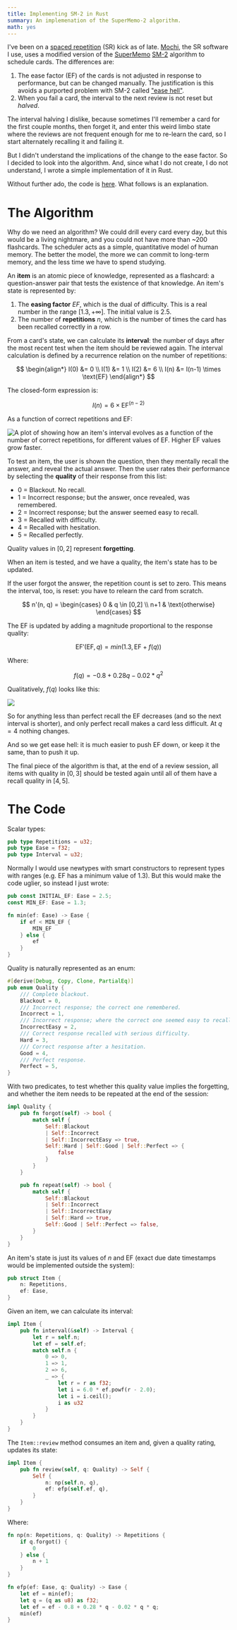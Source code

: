 ```yaml
---
title: Implementing SM-2 in Rust
summary: An implemenation of the SuperMemo-2 algorithm.
math: yes
---
```


I've been on a [spaced repetition][sr] (SR) kick as of late. [Mochi], the SR software I use, uses a modified version of the [SuperMemo][sm] [SM-2][sm2] algorithm to schedule cards. The differences are:

1. The ease factor (EF) of the cards is not adjusted in response to performance, but can be changed manually. The justification is this avoids a purported problem with SM-2 called ["ease hell"][eh].
2. When you fail a card, the interval to the next review is not reset but _halved_.

The interval halving I dislike, because sometimes I'll remember a card for the first couple months, then forget it, and enter this weird limbo state where the reviews are not frequent enough for me to re-learn the card, so I start alternately recalling it and failing it.

But I didn't understand the implications of the change to the ease factor. So I decided to look into the algorithm. And, since what I do not create, I do not understand, I wrote a simple implementation of it in Rust.

Without further ado, the code is [here][repo]. What follows is an explanation.

# The Algorithm

Why do we need an algorithm? We could drill every card every day, but this would be a living nightmare, and you could not have more than ~200 flashcards. The scheduler acts as a simple, quantitative model of human memory. The better the model, the more we can commit to long-term memory, and the less time we have to spend studying.

An **item** is an atomic piece of knowledge, represented as a flashcard: a question-answer pair that tests the existence of that knowledge. An item's state is represented by:

1. The **easing factor** $EF$, which is the dual of difficulty. This is a real number in the range $[1.3, +\infty]$. The initial value is $2.5$.
2. The number of **repetitions** $n$, which is the number of times the card has been recalled correctly in a row.

From a card's state, we can calculate its **interval**: the number of days after the most recent test when the item should be reviewed again. The interval calculation is defined by a recurrence relation on the number of repetitions:

$$
\begin{align*}
I(0) &= 0 \\
I(1) &= 1 \\
I(2) &= 6 \\
I(n) &= I(n-1) \times \text{EF}
\end{align*}
$$

The closed-form expression is:

$$
I(n) = 6 \times \text{EF}^{(n-2)}
$$

As a function of correct repetitions and EF:

![A plot of showing how an item's interval evolves as a function of the number of correct repetitions, for different values of EF. Higher EF values grow faster.](/assets/content/implementing-sm2-in-rust/interval.png)

To test an item, the user is shown the question, then they mentally recall the answer, and reveal the actual answer. Then the user rates their performance by selecting the **quality** of their response from this list:

- 0 = Blackout. No recall.
- 1 = Incorrect response; but the answer, once revealed, was remembered.
- 2 = Incorrect response; but the answer seemed easy to recall.
- 3 = Recalled with difficulty.
- 4 = Recalled with hesitation.
- 5 = Recalled perfectly.

Quality values in $[0,2]$ represent **forgetting**.

When an item is tested, and we have a quality, the item's state has to be updated.

If the user forgot the answer, the repetition count is set to zero. This means the interval, too, is reset: you have to relearn the card from scratch.

$$
n'(n, q) = \begin{cases}
0   & q \in [0,2] \\
n+1 & \text{otherwise}
\end{cases}
$$

The EF is updated by adding a magnitude proportional to the response quality:

$$
\text{EF}'(\text{EF}, q) = min(1.3, \text{EF} + f(q))
$$

Where:

$$
f(q) = -0.8 + 0.28q - 0.02*q^2
$$

Qualitatively, $f(q)$ looks like this:

![](/assets/content/implementing-sm2-in-rust/ef.png)

So for anything less than perfect recall the EF decreases (and so the next interval is shorter), and only perfect recall makes a card less difficult.  At $q=4$ nothing changes.

And so we get ease hell: it is much easier to push EF down, or keep it the same, than to push it up.

The final piece of the algorithm is that, at the end of a review session, all items with quality in $[0, 3]$ should be tested again until all of them have a recall quality in $[4,5]$.

# The Code

Scalar types:

```rust
pub type Repetitions = u32;
pub type Ease = f32;
pub type Interval = u32;
```

Normally I would use newtypes with smart constructors to represent types with ranges (e.g. EF has a minimum value of 1.3). But this would make the code uglier, so instead I just wrote:

```rust
pub const INITIAL_EF: Ease = 2.5;
const MIN_EF: Ease = 1.3;

fn min(ef: Ease) -> Ease {
    if ef < MIN_EF {
        MIN_EF
    } else {
        ef
    }
}
```

Quality is naturally represented as an enum:

```rust
#[derive(Debug, Copy, Clone, PartialEq)]
pub enum Quality {
    /// Complete blackout.
    Blackout = 0,
    /// Incorrect response; the correct one remembered.
    Incorrect = 1,
    /// Incorrect response; where the correct one seemed easy to recall.
    IncorrectEasy = 2,
    /// Correct response recalled with serious difficulty.
    Hard = 3,
    /// Correct response after a hesitation.
    Good = 4,
    /// Perfect response.
    Perfect = 5,
}
```

With two predicates, to test whether this quality value implies the forgetting, and whether the item needs to be repeated at the end of the session:

```rust
impl Quality {
    pub fn forgot(self) -> bool {
        match self {
            Self::Blackout
            | Self::Incorrect
            | Self::IncorrectEasy => true,
            Self::Hard | Self::Good | Self::Perfect => {
                false
            }
        }
    }

    pub fn repeat(self) -> bool {
        match self {
            Self::Blackout
            | Self::Incorrect
            | Self::IncorrectEasy
            | Self::Hard => true,
            Self::Good | Self::Perfect => false,
        }
    }
}
```

An item's state is just its values of $n$ and $\text{EF}$ (exact due date timestamps would be implemented outside the system):

```rust
pub struct Item {
    n: Repetitions,
    ef: Ease,
}
```

Given an item, we can calculate its interval:

```rust
impl Item {
    pub fn interval(&self) -> Interval {
        let r = self.n;
        let ef = self.ef;
        match self.n {
            0 => 0,
            1 => 1,
            2 => 6,
            _ => {
                let r = r as f32;
                let i = 6.0 * ef.powf(r - 2.0);
                let i = i.ceil();
                i as u32
            }
        }
    }
}
```

The `Item::review` method consumes an item and, given a quality rating, updates its state:

```rust
impl Item {
    pub fn review(self, q: Quality) -> Self {
        Self {
            n: np(self.n, q),
            ef: efp(self.ef, q),
        }
    }
}
```

Where:

```rust
fn np(n: Repetitions, q: Quality) -> Repetitions {
    if q.forgot() {
        0
    } else {
        n + 1
    }
}

fn efp(ef: Ease, q: Quality) -> Ease {
    let ef = min(ef);
    let q = (q as u8) as f32;
    let ef = ef - 0.8 + 0.28 * q - 0.02 * q * q;
    min(ef)
}
```

[Mochi]: https://mochi.cards/
[eh]: https://web.archive.org/web/20201127173107/https://massimmersionapproach.com/table-of-contents/anki/low-key-anki/the-ease-factor-problem/
[repo]: https://github.com/eudoxia0/sm2
[sm2]: https://super-memory.com/english/ol/sm2.htm
[sm]: https://en.wikipedia.org/wiki/SuperMemo
[sr]: /article/effective-spaced-repetition
